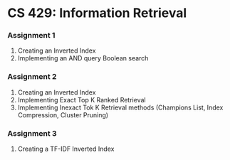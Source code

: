 # CS 429: Information Retrieval


### Assignment 1
1. Creating an Inverted Index
2. Implementing an AND query Boolean search

### Assignment 2
1. Creating an Inverted Index
2. Implementing Exact Top K Ranked Retrieval
3. Implementing Inexact Tok K Retrieval methods (Champions List, Index Compression, Cluster Pruning)

### Assignment 3
1. Creating a TF-IDF Inverted Index
